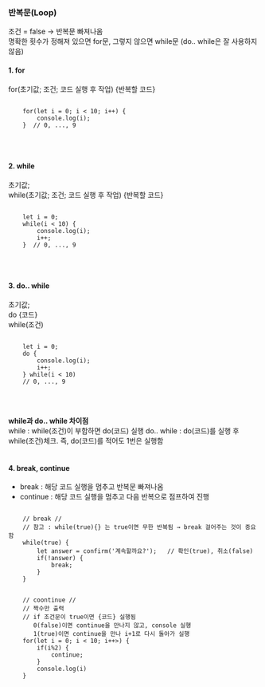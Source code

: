 ### 반복문(Loop)   
조건 = false  →  반복문 빠져나옴   
명확한 횟수가 정해져 있으면 for문, 그렇지 않으면 while문 (do.. while은 잘 사용하지 않음)   

#### 1. for   
for(초기값; 조건; 코드 실행 후 작업) {반복할 코드}   

<pre>
<code>
    for(let i = 0; i < 10; i++) {
        console.log(i);
    }  // 0, ..., 9
</code>
</pre>
<br>

#### 2. while   
초기값;   
while(초기값; 조건; 코드 실행 후 작업) {반복할 코드}   

<pre>
<code>
    let i = 0;
    while(i < 10) {
        console.log(i);
        i++;
    }  // 0, ..., 9
</code>
</pre>
<br>

#### 3. do.. while   
초기값;   
do {코드}   
while(조건)    

<pre>
<code>
    let i = 0;
    do {
        console.log(i);
        i++;
    } while(i < 10)
    // 0, ..., 9
</code>
</pre>
<br>

**while과 do.. while 차이점**   
while : while(조건)이 부합하면 do(코드) 실행
do.. while : do(코드)를 실행 후 while(조건)체크. 즉, do(코드)를 적어도 1번은 실행함   
<br>


#### 4. break, continue
- break : 해당 코드 실행을 멈추고 반복문 빠져나옴   
- continue : 해당 코드 실행을 멈추고 다음 반복으로 점프하여 진행

<pre>
<code>
    // break //   
    // 참고 : while(true){} 는 true이면 무한 반복됨 → break 걸어주는 것이 중요함   
    while(true) {
        let answer = confirm('계속할까요?');   // 확인(true), 취소(false)
        if(!answer) {
            break;
        }
    }


    // coontinue //   
    // 짝수만 출력
    // if 조건문이 true이면 {코드} 실행됨
       0(false)이면 continue을 만나지 않고, console 실행
       1(true)이면 continue을 만나 i+1로 다시 돌아가 실행
    for(let i = 0; i < 10; i++>) {
        if(i%2) {
            continue;
        }
        console.log(i)
    }
</code>
</pre>
<br>